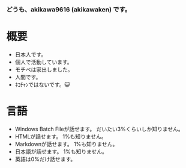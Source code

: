 ### どうも、akikawa9616 (akikawaken) です。
# 概要
- 日本人です。
- 個人で活動しています。
- モチベは家出しました。
- 人間です。
- ﾈｺﾁｬﾝではないです。😺
# 言語
- Windows Batch Fileが話せます。 だいたい3%くらいしか知りません。
- HTMLが話せます。 1%も知りません。
- Markdownが話せます。 1%も知りません。
- 日本語が話せます。 1%も知りません。
- 英語は0%だけ話せます。

<!--
**akikawaken/akikawaken** is a ✨ _special_ ✨ repository because its `README.md` (this file) appears on your GitHub profile.

Here are some ideas to get you started:

- 🔭 I’m currently working on ...
- 🌱 I’m currently learning ...
- 👯 I’m looking to collaborate on ...
- 🤔 I’m looking for help with ...
- 💬 Ask me about ...
- 📫 How to reach me: ...
- 😄 Pronouns: ...
- ⚡ Fun fact: ...
-->
